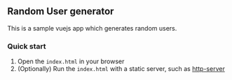 ## Random User generator

This is a sample vuejs app which generates random users.

### Quick start

1. Open the `index.html` in your browser
2. (Optionally) Run the `index.html` with a static server, such as [http-server](https://www.npmjs.com/package/http-server)